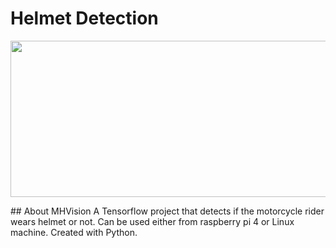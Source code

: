 # Helmet Detection
<p align="center">
  <img width="1000" height="250" src="![index](https://user-images.githubusercontent.com/36128807/145787802-6488657f-0974-4acc-8db7-d5546906b40a.png)">
</p>
## About MHVision
A Tensorflow project that detects if the motorcycle rider wears helmet or not. Can be used either from raspberry pi 4 or Linux machine. Created with Python.

